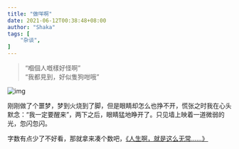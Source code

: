 ```yaml
---
title: "做咩啊"
date: 2021-06-12T00:38:48+08:00
author: "Shaka"
tags: [
    "杂谈",
]
---
```


> “嗰個人嘅樣好怪啊”  
> “我都見到，好似隻狗咁哦”

![img](https://cdn.jsdelivr.net/gh/lzxqaq/jsdelivr@master/image/costumes/au-lido-plate-no14-1920-fashion-illustration-in-high-resolution-by-george-barbier-original-from-the-beinecke-rare-book--manuscript-library-digitally-enhanced-by-rawpixel_50805875597_o.jpg)


刚刚做了个噩梦，梦到火烧到了脚，但是眼睛却怎么也挣不开，慌张之时我在心头默念：“我一定要醒来”，两下之后，眼睛猛地睁开了。只见墙上映着一道微弱的光，忽闪忽闪。

字数有点少了不好看，那就拿来凑个数吧，[《人生啊，就是这么无常……》](https://yihui.org/cn/2005/01/20-13-00/)
